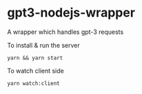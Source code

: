 # gpt3-nodejs-wrapper
A wrapper which handles gpt-3 requests

To install & run the server
```
yarn && yarn start
```

To watch client side
```
yarn watch:client
```

